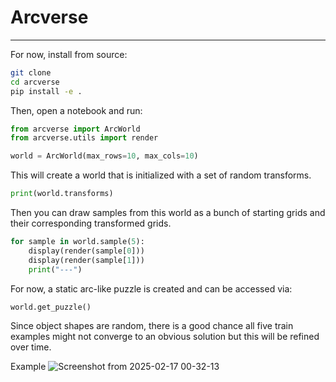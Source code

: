 # Arcverse

---

For now, install from source:

```bash
git clone
cd arcverse
pip install -e .
```

Then, open a notebook and run:

```python
from arcverse import ArcWorld
from arcverse.utils import render

world = ArcWorld(max_rows=10, max_cols=10)
```

This will create a world that is initialized with a set of random transforms.

```python
print(world.transforms)
```

Then you can draw samples from this world as a bunch of starting grids and their corresponding transformed grids.

```python
for sample in world.sample(5):
    display(render(sample[0]))
    display(render(sample[1]))
    print("---")
```

For now, a static arc-like puzzle is created and can be accessed via:

```python
world.get_puzzle()
```

Since object shapes are random, there is a good chance all five train examples might not converge to an obvious solution but this will be refined over time.

Example
![Screenshot from 2025-02-17 00-32-13](https://github.com/user-attachments/assets/53fdaa92-8cbc-466e-b139-2053ac106b7c)
